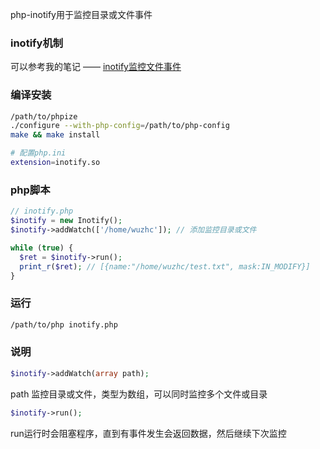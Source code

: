 php-inotify用于监控目录或文件事件

### inotify机制
可以参考我的笔记 —— [inotify监控文件事件](https://github.com/wuzhc/zcnote/blob/master/c/inotify.md) 

### 编译安装
```bash
/path/to/phpize
./configure --with-php-config=/path/to/php-config
make && make install

# 配置php.ini
extension=inotify.so
```

### php脚本
```php
// inotify.php
$inotify = new Inotify();
$inotify->addWatch(['/home/wuzhc']); // 添加监控目录或文件

while (true) {
  $ret = $inotify->run(); 
  print_r($ret); // [{name:"/home/wuzhc/test.txt", mask:IN_MODIFY}]
}
```

### 运行
```bash
/path/to/php inotify.php
```

### 说明
```php
$inotify->addWatch(array path);
```
path 监控目录或文件，类型为数组，可以同时监控多个文件或目录

```php
$inotify->run();
```
run运行时会阻塞程序，直到有事件发生会返回数据，然后继续下次监控

